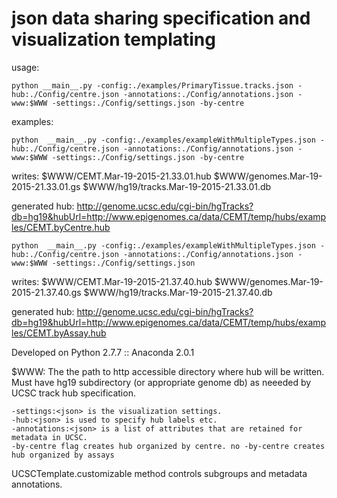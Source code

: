 json data sharing specification and visualization templating
============================================================
usage:

    python __main__.py -config:./examples/PrimaryTissue.tracks.json -hub:./Config/centre.json -annotations:./Config/annotations.json -www:$WWW -settings:./Config/settings.json -by-centre

examples:

    python  __main__.py -config:./examples/exampleWithMultipleTypes.json -hub:./Config/centre.json -annotations:./Config/annotations.json -www:$WWW -settings:./Config/settings.json -by-centre

writes:
    $WWW/CEMT.Mar-19-2015-21.33.01.hub
    $WWW/genomes.Mar-19-2015-21.33.01.gs
    $WWW/hg19/tracks.Mar-19-2015-21.33.01.db

generated hub:
http://genome.ucsc.edu/cgi-bin/hgTracks?db=hg19&hubUrl=http://www.epigenomes.ca/data/CEMT/temp/hubs/examples/CEMT.byCentre.hub

    python  __main__.py -config:./examples/exampleWithMultipleTypes.json -hub:./Config/centre.json -annotations:./Config/annotations.json -www:$WWW -settings:./Config/settings.json

writes:
    $WWW/CEMT.Mar-19-2015-21.37.40.hub
    $WWW/genomes.Mar-19-2015-21.37.40.gs
    $WWW/hg19/tracks.Mar-19-2015-21.37.40.db

generated hub:
http://genome.ucsc.edu/cgi-bin/hgTracks?db=hg19&hubUrl=http://www.epigenomes.ca/data/CEMT/temp/hubs/examples/CEMT.byAssay.hub

Developed on Python 2.7.7 :: Anaconda 2.0.1

$WWW: The the path to http accessible directory where hub will be written. Must have hg19 subdirectory (or appropriate genome db) as neeeded by UCSC track hub specification.

    -settings:<json> is the visualization settings.
    -hub:<json> is used to specify hub labels etc. 
    -annotations:<json> is a list of attributes that are retained for metadata in UCSC.
    -by-centre flag creates hub organized by centre. no -by-centre creates hub organized by assays

UCSCTemplate.customizable method controls subgroups and metadata annotations.










